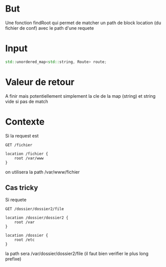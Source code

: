 # But

Une fonction findRoot qui permet de matcher un path de block location (du fichier de conf) avec le path d'une requete

# Input

```C++
std::unordered_map<std::string, Route> route;
```

# Valeur de retour

A finir mais potentiellement simplement la cle de la map (string) et string vide si pas de match

# Contexte

Si la request est 

```
GET /fichier
```

```
location /fichier {
	root /var/www
}
```

on utilisera la path /var/www/fichier

## Cas tricky

Si requete

```
GET /dossier/dossier2/file
```

```
location /dossier/dossier2 {
	root /var
}

location /dossier {
	root /etc
}
```

la path sera /var/dossier/dossier2/file (il faut bien verifier le plus long prefixe)